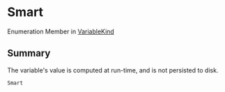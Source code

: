 # Smart

Enumeration Member in [VariableKind](yarn.variablekind.md)

## Summary

The variable's value is computed at run-time, and is not persisted to disk.

```csharp
Smart
```
